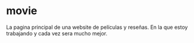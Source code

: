 # movie

La pagina principal de una website de películas y reseñas.
En la que estoy trabajando y cada vez sera mucho mejor.
